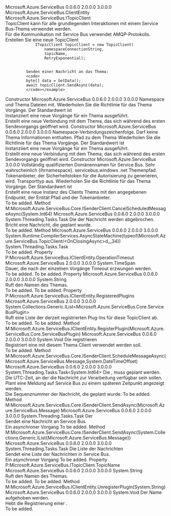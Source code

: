 <Type Name="TopicClient" FullName="Microsoft.Azure.ServiceBus.TopicClient">
  <TypeSignature Language="C#" Value="public class TopicClient : Microsoft.Azure.ServiceBus.ClientEntity, Microsoft.Azure.ServiceBus.ITopicClient" />
  <TypeSignature Language="ILAsm" Value=".class public auto ansi beforefieldinit TopicClient extends Microsoft.Azure.ServiceBus.ClientEntity implements class Microsoft.Azure.ServiceBus.Core.ISenderClient, class Microsoft.Azure.ServiceBus.IClientEntity, class Microsoft.Azure.ServiceBus.ITopicClient" />
  <TypeSignature Language="DocId" Value="T:Microsoft.Azure.ServiceBus.TopicClient" />
  <TypeSignature Language="VB.NET" Value="Public Class TopicClient&#xA;Inherits ClientEntity&#xA;Implements ITopicClient" />
  <TypeSignature Language="F#" Value="type TopicClient = class&#xA;    inherit ClientEntity&#xA;    interface ITopicClient&#xA;    interface ISenderClient&#xA;    interface IClientEntity" />
  <AssemblyInfo>
    <AssemblyName>Microsoft.Azure.ServiceBus</AssemblyName>
    <AssemblyVersion>0.0.6.0</AssemblyVersion>
    <AssemblyVersion>2.0.0.0</AssemblyVersion>
    <AssemblyVersion>3.0.0.0</AssemblyVersion>
  </AssemblyInfo>
  <Base>
    <BaseTypeName>Microsoft.Azure.ServiceBus.ClientEntity</BaseTypeName>
  </Base>
  <Interfaces>
    <Interface>
      <InterfaceName>Microsoft.Azure.ServiceBus.ITopicClient</InterfaceName>
    </Interface>
  </Interfaces>
  <Docs>
    <summary>
             TopicClient kann für alle grundlegenden Interaktionen mit einem Service Bus-Thema verwendet werden.
             </summary>
    <remarks>Für die Kommunikation mit Service Bus verwendet AMQP-Protokolls.</remarks>
    <example>
             Erstellen Sie eine neue TopicClient
             <code>
             ITopicClient topicClient = new TopicClient(
                 namespaceConnectionString,
                 topicName,
                 RetryExponential);
             </code>
            
             Senden einer Nachricht an das Thema:
             <code>
             byte[] data = GetData();
             await topicClient.SendAsync(data);
             </code></example>
  </Docs>
  <Members>
    <Member MemberName=".ctor">
      <MemberSignature Language="C#" Value="public TopicClient (Microsoft.Azure.ServiceBus.ServiceBusConnectionStringBuilder connectionStringBuilder, Microsoft.Azure.ServiceBus.RetryPolicy retryPolicy = null);" />
      <MemberSignature Language="ILAsm" Value=".method public hidebysig specialname rtspecialname instance void .ctor(class Microsoft.Azure.ServiceBus.ServiceBusConnectionStringBuilder connectionStringBuilder, class Microsoft.Azure.ServiceBus.RetryPolicy retryPolicy) cil managed" />
      <MemberSignature Language="DocId" Value="M:Microsoft.Azure.ServiceBus.TopicClient.#ctor(Microsoft.Azure.ServiceBus.ServiceBusConnectionStringBuilder,Microsoft.Azure.ServiceBus.RetryPolicy)" />
      <MemberSignature Language="F#" Value="new Microsoft.Azure.ServiceBus.TopicClient : Microsoft.Azure.ServiceBus.ServiceBusConnectionStringBuilder * Microsoft.Azure.ServiceBus.RetryPolicy -&gt; Microsoft.Azure.ServiceBus.TopicClient" Usage="new Microsoft.Azure.ServiceBus.TopicClient (connectionStringBuilder, retryPolicy)" />
      <MemberType>Constructor</MemberType>
      <AssemblyInfo>
        <AssemblyName>Microsoft.Azure.ServiceBus</AssemblyName>
        <AssemblyVersion>0.0.6.0</AssemblyVersion>
        <AssemblyVersion>2.0.0.0</AssemblyVersion>
        <AssemblyVersion>3.0.0.0</AssemblyVersion>
      </AssemblyInfo>
      <Parameters>
        <Parameter Name="connectionStringBuilder" Type="Microsoft.Azure.ServiceBus.ServiceBusConnectionStringBuilder" />
        <Parameter Name="retryPolicy" Type="Microsoft.Azure.ServiceBus.RetryPolicy" />
      </Parameters>
      <Docs>
        <param name="connectionStringBuilder">
          <see cref="T:Microsoft.Azure.ServiceBus.ServiceBusConnectionStringBuilder" />Namespace und Thema Dateien mit.</param>
        <param name="retryPolicy">Wiederholen Sie die Richtlinie für das Thema Vorgänge. Der Standardwert ist<see cref="P:Microsoft.Azure.ServiceBus.RetryPolicy.Default" /></param>
        <summary>
            Instanziiert eine neue <see cref="T:Microsoft.Azure.ServiceBus.TopicClient" /> Vorgänge für ein Thema ausgeführt.
            </summary>
        <remarks>Erstellt eine neue Verbindung mit dem Thema, das sich während des ersten Sendevorgangs geöffnet wird.</remarks>
      </Docs>
    </Member>
    <Member MemberName=".ctor">
      <MemberSignature Language="C#" Value="public TopicClient (string connectionString, string entityPath, Microsoft.Azure.ServiceBus.RetryPolicy retryPolicy = null);" />
      <MemberSignature Language="ILAsm" Value=".method public hidebysig specialname rtspecialname instance void .ctor(string connectionString, string entityPath, class Microsoft.Azure.ServiceBus.RetryPolicy retryPolicy) cil managed" />
      <MemberSignature Language="DocId" Value="M:Microsoft.Azure.ServiceBus.TopicClient.#ctor(System.String,System.String,Microsoft.Azure.ServiceBus.RetryPolicy)" />
      <MemberSignature Language="F#" Value="new Microsoft.Azure.ServiceBus.TopicClient : string * string * Microsoft.Azure.ServiceBus.RetryPolicy -&gt; Microsoft.Azure.ServiceBus.TopicClient" Usage="new Microsoft.Azure.ServiceBus.TopicClient (connectionString, entityPath, retryPolicy)" />
      <MemberType>Constructor</MemberType>
      <AssemblyInfo>
        <AssemblyName>Microsoft.Azure.ServiceBus</AssemblyName>
        <AssemblyVersion>0.0.6.0</AssemblyVersion>
        <AssemblyVersion>2.0.0.0</AssemblyVersion>
        <AssemblyVersion>3.0.0.0</AssemblyVersion>
      </AssemblyInfo>
      <Parameters>
        <Parameter Name="connectionString" Type="System.String" />
        <Parameter Name="entityPath" Type="System.String" />
        <Parameter Name="retryPolicy" Type="Microsoft.Azure.ServiceBus.RetryPolicy" />
      </Parameters>
      <Docs>
        <param name="connectionString">Namespace-Verbindungszeichenfolge. Darf keine Thema Informationen enthalten.</param>
        <param name="entityPath">Pfad zu dem Thema</param>
        <param name="retryPolicy">Wiederholen Sie die Richtlinie für das Thema Vorgänge. Der Standardwert ist<see cref="P:Microsoft.Azure.ServiceBus.RetryPolicy.Default" /></param>
        <summary>
            Instanziiert eine neue <see cref="T:Microsoft.Azure.ServiceBus.TopicClient" /> Vorgänge für ein Thema ausgeführt.
            </summary>
        <remarks>Erstellt eine neue Verbindung mit dem Thema, das sich während des ersten Sendevorgangs geöffnet wird.</remarks>
      </Docs>
    </Member>
    <Member MemberName=".ctor">
      <MemberSignature Language="C#" Value="public TopicClient (string endpoint, string entityPath, Microsoft.Azure.ServiceBus.Primitives.ITokenProvider tokenProvider, Microsoft.Azure.ServiceBus.TransportType transportType = Microsoft.Azure.ServiceBus.TransportType.Amqp, Microsoft.Azure.ServiceBus.RetryPolicy retryPolicy = null);" />
      <MemberSignature Language="ILAsm" Value=".method public hidebysig specialname rtspecialname instance void .ctor(string endpoint, string entityPath, class Microsoft.Azure.ServiceBus.Primitives.ITokenProvider tokenProvider, valuetype Microsoft.Azure.ServiceBus.TransportType transportType, class Microsoft.Azure.ServiceBus.RetryPolicy retryPolicy) cil managed" />
      <MemberSignature Language="DocId" Value="M:Microsoft.Azure.ServiceBus.TopicClient.#ctor(System.String,System.String,Microsoft.Azure.ServiceBus.Primitives.ITokenProvider,Microsoft.Azure.ServiceBus.TransportType,Microsoft.Azure.ServiceBus.RetryPolicy)" />
      <MemberSignature Language="F#" Value="new Microsoft.Azure.ServiceBus.TopicClient : string * string * Microsoft.Azure.ServiceBus.Primitives.ITokenProvider * Microsoft.Azure.ServiceBus.TransportType * Microsoft.Azure.ServiceBus.RetryPolicy -&gt; Microsoft.Azure.ServiceBus.TopicClient" Usage="new Microsoft.Azure.ServiceBus.TopicClient (endpoint, entityPath, tokenProvider, transportType, retryPolicy)" />
      <MemberType>Constructor</MemberType>
      <AssemblyInfo>
        <AssemblyName>Microsoft.Azure.ServiceBus</AssemblyName>
        <AssemblyVersion>3.0.0.0</AssemblyVersion>
      </AssemblyInfo>
      <Parameters>
        <Parameter Name="endpoint" Type="System.String" />
        <Parameter Name="entityPath" Type="System.String" />
        <Parameter Name="tokenProvider" Type="Microsoft.Azure.ServiceBus.Primitives.ITokenProvider" />
        <Parameter Name="transportType" Type="Microsoft.Azure.ServiceBus.TransportType" />
        <Parameter Name="retryPolicy" Type="Microsoft.Azure.ServiceBus.RetryPolicy" />
      </Parameters>
      <Docs>
        <param name="endpoint">Vollständig qualifizierten Domänennamen für Service Bus. Sehr wahrscheinlich {ihrnamespace}. servicebus.windows .net</param>
        <param name="entityPath">Themenpfad.</param>
        <param name="tokenProvider">Tokenanbieter, der Sicherheitstoken für die Autorisierung zu generieren, wird.</param>
        <param name="transportType">Transporttyp aus.</param>
        <param name="retryPolicy">Wiederholen Sie die Richtlinie für das Thema Vorgänge. Der Standardwert ist<see cref="P:Microsoft.Azure.ServiceBus.RetryPolicy.Default" /></param>
        <summary>
            Erstellt eine neue Instanz des Clients Thema mit den angegebenen Endpunkt, der Entität Pfad und der Tokenanbieter.
            </summary>
        <returns />
        <remarks>To be added.</remarks>
      </Docs>
    </Member>
    <Member MemberName="CancelScheduledMessageAsync">
      <MemberSignature Language="C#" Value="public System.Threading.Tasks.Task CancelScheduledMessageAsync (long sequenceNumber);" />
      <MemberSignature Language="ILAsm" Value=".method public hidebysig newslot virtual instance class System.Threading.Tasks.Task CancelScheduledMessageAsync(int64 sequenceNumber) cil managed" />
      <MemberSignature Language="DocId" Value="M:Microsoft.Azure.ServiceBus.TopicClient.CancelScheduledMessageAsync(System.Int64)" />
      <MemberSignature Language="VB.NET" Value="Public Function CancelScheduledMessageAsync (sequenceNumber As Long) As Task" />
      <MemberSignature Language="F#" Value="abstract member CancelScheduledMessageAsync : int64 -&gt; System.Threading.Tasks.Task&#xA;override this.CancelScheduledMessageAsync : int64 -&gt; System.Threading.Tasks.Task" Usage="topicClient.CancelScheduledMessageAsync sequenceNumber" />
      <MemberType>Method</MemberType>
      <Implements>
        <InterfaceMember>M:Microsoft.Azure.ServiceBus.Core.ISenderClient.CancelScheduledMessageAsync(System.Int64)</InterfaceMember>
      </Implements>
      <AssemblyInfo>
        <AssemblyName>Microsoft.Azure.ServiceBus</AssemblyName>
        <AssemblyVersion>0.0.6.0</AssemblyVersion>
        <AssemblyVersion>2.0.0.0</AssemblyVersion>
        <AssemblyVersion>3.0.0.0</AssemblyVersion>
      </AssemblyInfo>
      <ReturnValue>
        <ReturnType>System.Threading.Tasks.Task</ReturnType>
      </ReturnValue>
      <Parameters>
        <Parameter Name="sequenceNumber" Type="System.Int64" />
      </Parameters>
      <Docs>
        <param name="sequenceNumber">Die <see cref="P:Microsoft.Azure.ServiceBus.Message.SystemPropertiesCollection.SequenceNumber" /> der Nachricht werden abgebrochen.</param>
        <summary>
            Bricht eine Nachricht, die geplant wurde.
            </summary>
        <returns />
        <remarks>To be added.</remarks>
      </Docs>
    </Member>
    <Member MemberName="OnClosingAsync">
      <MemberSignature Language="C#" Value="protected override System.Threading.Tasks.Task OnClosingAsync ();" />
      <MemberSignature Language="ILAsm" Value=".method familyhidebysig virtual instance class System.Threading.Tasks.Task OnClosingAsync() cil managed" />
      <MemberSignature Language="DocId" Value="M:Microsoft.Azure.ServiceBus.TopicClient.OnClosingAsync" />
      <MemberSignature Language="VB.NET" Value="Protected Overrides Function OnClosingAsync () As Task" />
      <MemberSignature Language="F#" Value="override this.OnClosingAsync : unit -&gt; System.Threading.Tasks.Task" Usage="topicClient.OnClosingAsync " />
      <MemberType>Method</MemberType>
      <AssemblyInfo>
        <AssemblyName>Microsoft.Azure.ServiceBus</AssemblyName>
        <AssemblyVersion>0.0.6.0</AssemblyVersion>
        <AssemblyVersion>2.0.0.0</AssemblyVersion>
        <AssemblyVersion>3.0.0.0</AssemblyVersion>
      </AssemblyInfo>
      <Attributes>
        <Attribute>
          <AttributeName>System.Runtime.CompilerServices.AsyncStateMachine(typeof(Microsoft.Azure.ServiceBus.TopicClient/&lt;OnClosingAsync&gt;d__34))</AttributeName>
        </Attribute>
      </Attributes>
      <ReturnValue>
        <ReturnType>System.Threading.Tasks.Task</ReturnType>
      </ReturnValue>
      <Parameters />
      <Docs>
        <summary />
        <returns />
        <remarks>To be added.</remarks>
      </Docs>
    </Member>
    <Member MemberName="OperationTimeout">
      <MemberSignature Language="C#" Value="public override TimeSpan OperationTimeout { get; set; }" />
      <MemberSignature Language="ILAsm" Value=".property instance valuetype System.TimeSpan OperationTimeout" />
      <MemberSignature Language="DocId" Value="P:Microsoft.Azure.ServiceBus.TopicClient.OperationTimeout" />
      <MemberSignature Language="VB.NET" Value="Public Overrides Property OperationTimeout As TimeSpan" />
      <MemberSignature Language="F#" Value="member this.OperationTimeout : TimeSpan with get, set" Usage="Microsoft.Azure.ServiceBus.TopicClient.OperationTimeout" />
      <MemberType>Property</MemberType>
      <Implements>
        <InterfaceMember>P:Microsoft.Azure.ServiceBus.IClientEntity.OperationTimeout</InterfaceMember>
      </Implements>
      <AssemblyInfo>
        <AssemblyName>Microsoft.Azure.ServiceBus</AssemblyName>
        <AssemblyVersion>2.0.0.0</AssemblyVersion>
        <AssemblyVersion>3.0.0.0</AssemblyVersion>
      </AssemblyInfo>
      <ReturnValue>
        <ReturnType>System.TimeSpan</ReturnType>
      </ReturnValue>
      <Docs>
        <summary>
            Dauer, die nach der einzelnen Vorgänge Timeout erzwungen werden.
            </summary>
        <value>To be added.</value>
        <remarks>To be added.</remarks>
      </Docs>
    </Member>
    <Member MemberName="Path">
      <MemberSignature Language="C#" Value="public string Path { get; }" />
      <MemberSignature Language="ILAsm" Value=".property instance string Path" />
      <MemberSignature Language="DocId" Value="P:Microsoft.Azure.ServiceBus.TopicClient.Path" />
      <MemberSignature Language="VB.NET" Value="Public ReadOnly Property Path As String" />
      <MemberSignature Language="F#" Value="member this.Path : string" Usage="Microsoft.Azure.ServiceBus.TopicClient.Path" />
      <MemberType>Property</MemberType>
      <AssemblyInfo>
        <AssemblyName>Microsoft.Azure.ServiceBus</AssemblyName>
        <AssemblyVersion>0.0.6.0</AssemblyVersion>
        <AssemblyVersion>2.0.0.0</AssemblyVersion>
        <AssemblyVersion>3.0.0.0</AssemblyVersion>
      </AssemblyInfo>
      <ReturnValue>
        <ReturnType>System.String</ReturnType>
      </ReturnValue>
      <Docs>
        <summary>
            Ruft den Namen des Themas.
            </summary>
        <value>To be added.</value>
        <remarks>To be added.</remarks>
      </Docs>
    </Member>
    <Member MemberName="RegisteredPlugins">
      <MemberSignature Language="C#" Value="public override System.Collections.Generic.IList&lt;Microsoft.Azure.ServiceBus.Core.ServiceBusPlugin&gt; RegisteredPlugins { get; }" />
      <MemberSignature Language="ILAsm" Value=".property instance class System.Collections.Generic.IList`1&lt;class Microsoft.Azure.ServiceBus.Core.ServiceBusPlugin&gt; RegisteredPlugins" />
      <MemberSignature Language="DocId" Value="P:Microsoft.Azure.ServiceBus.TopicClient.RegisteredPlugins" />
      <MemberSignature Language="VB.NET" Value="Public Overrides ReadOnly Property RegisteredPlugins As IList(Of ServiceBusPlugin)" />
      <MemberSignature Language="F#" Value="member this.RegisteredPlugins : System.Collections.Generic.IList&lt;Microsoft.Azure.ServiceBus.Core.ServiceBusPlugin&gt;" Usage="Microsoft.Azure.ServiceBus.TopicClient.RegisteredPlugins" />
      <MemberType>Property</MemberType>
      <Implements>
        <InterfaceMember>P:Microsoft.Azure.ServiceBus.IClientEntity.RegisteredPlugins</InterfaceMember>
      </Implements>
      <AssemblyInfo>
        <AssemblyName>Microsoft.Azure.ServiceBus</AssemblyName>
        <AssemblyVersion>2.0.0.0</AssemblyVersion>
        <AssemblyVersion>3.0.0.0</AssemblyVersion>
      </AssemblyInfo>
      <ReturnValue>
        <ReturnType>System.Collections.Generic.IList&lt;Microsoft.Azure.ServiceBus.Core.ServiceBusPlugin&gt;</ReturnType>
      </ReturnValue>
      <Docs>
        <summary>
            Ruft eine Liste der derzeit registrierten Plug-Ins für diese TopicClient ab.
            </summary>
        <value>To be added.</value>
        <remarks>To be added.</remarks>
      </Docs>
    </Member>
    <Member MemberName="RegisterPlugin">
      <MemberSignature Language="C#" Value="public override void RegisterPlugin (Microsoft.Azure.ServiceBus.Core.ServiceBusPlugin serviceBusPlugin);" />
      <MemberSignature Language="ILAsm" Value=".method public hidebysig virtual instance void RegisterPlugin(class Microsoft.Azure.ServiceBus.Core.ServiceBusPlugin serviceBusPlugin) cil managed" />
      <MemberSignature Language="DocId" Value="M:Microsoft.Azure.ServiceBus.TopicClient.RegisterPlugin(Microsoft.Azure.ServiceBus.Core.ServiceBusPlugin)" />
      <MemberSignature Language="F#" Value="override this.RegisterPlugin : Microsoft.Azure.ServiceBus.Core.ServiceBusPlugin -&gt; unit" Usage="topicClient.RegisterPlugin serviceBusPlugin" />
      <MemberType>Method</MemberType>
      <Implements>
        <InterfaceMember>M:Microsoft.Azure.ServiceBus.IClientEntity.RegisterPlugin(Microsoft.Azure.ServiceBus.Core.ServiceBusPlugin)</InterfaceMember>
      </Implements>
      <AssemblyInfo>
        <AssemblyName>Microsoft.Azure.ServiceBus</AssemblyName>
        <AssemblyVersion>0.0.6.0</AssemblyVersion>
        <AssemblyVersion>2.0.0.0</AssemblyVersion>
        <AssemblyVersion>3.0.0.0</AssemblyVersion>
      </AssemblyInfo>
      <ReturnValue>
        <ReturnType>System.Void</ReturnType>
      </ReturnValue>
      <Parameters>
        <Parameter Name="serviceBusPlugin" Type="Microsoft.Azure.ServiceBus.Core.ServiceBusPlugin" />
      </Parameters>
      <Docs>
        <param name="serviceBusPlugin">Die <see cref="T:Microsoft.Azure.ServiceBus.Core.ServiceBusPlugin" /> registrieren</param>
        <summary>
            Registriert eine <see cref="T:Microsoft.Azure.ServiceBus.Core.ServiceBusPlugin" /> mit diesem Thema Client verwendet werden soll.
            </summary>
        <remarks>To be added.</remarks>
      </Docs>
    </Member>
    <Member MemberName="ScheduleMessageAsync">
      <MemberSignature Language="C#" Value="public System.Threading.Tasks.Task&lt;long&gt; ScheduleMessageAsync (Microsoft.Azure.ServiceBus.Message message, DateTimeOffset scheduleEnqueueTimeUtc);" />
      <MemberSignature Language="ILAsm" Value=".method public hidebysig newslot virtual instance class System.Threading.Tasks.Task`1&lt;int64&gt; ScheduleMessageAsync(class Microsoft.Azure.ServiceBus.Message message, valuetype System.DateTimeOffset scheduleEnqueueTimeUtc) cil managed" />
      <MemberSignature Language="DocId" Value="M:Microsoft.Azure.ServiceBus.TopicClient.ScheduleMessageAsync(Microsoft.Azure.ServiceBus.Message,System.DateTimeOffset)" />
      <MemberSignature Language="F#" Value="abstract member ScheduleMessageAsync : Microsoft.Azure.ServiceBus.Message * DateTimeOffset -&gt; System.Threading.Tasks.Task&lt;int64&gt;&#xA;override this.ScheduleMessageAsync : Microsoft.Azure.ServiceBus.Message * DateTimeOffset -&gt; System.Threading.Tasks.Task&lt;int64&gt;" Usage="topicClient.ScheduleMessageAsync (message, scheduleEnqueueTimeUtc)" />
      <MemberType>Method</MemberType>
      <Implements>
        <InterfaceMember>M:Microsoft.Azure.ServiceBus.Core.ISenderClient.ScheduleMessageAsync(Microsoft.Azure.ServiceBus.Message,System.DateTimeOffset)</InterfaceMember>
      </Implements>
      <AssemblyInfo>
        <AssemblyName>Microsoft.Azure.ServiceBus</AssemblyName>
        <AssemblyVersion>0.0.6.0</AssemblyVersion>
        <AssemblyVersion>2.0.0.0</AssemblyVersion>
        <AssemblyVersion>3.0.0.0</AssemblyVersion>
      </AssemblyInfo>
      <ReturnValue>
        <ReturnType>System.Threading.Tasks.Task&lt;System.Int64&gt;</ReturnType>
      </ReturnValue>
      <Parameters>
        <Parameter Name="message" Type="Microsoft.Azure.ServiceBus.Message" />
        <Parameter Name="scheduleEnqueueTimeUtc" Type="System.DateTimeOffset" />
      </Parameters>
      <Docs>
        <param name="message">Die <see cref="T:Microsoft.Azure.ServiceBus.Message" /> , muss geplant werden.</param>
        <param name="scheduleEnqueueTimeUtc">Die UTC-Zeit, an der die Nachricht zur Verarbeitung verfügbar sein sollen.</param>
        <summary>
            Plant eine Meldung auf Service Bus zu einem späteren Zeitpunkt angezeigt werden.
            </summary>
        <returns>Die Sequenznummer der Nachricht, die geplant wurde.</returns>
        <remarks>To be added.</remarks>
      </Docs>
    </Member>
    <Member MemberName="SendAsync">
      <MemberSignature Language="C#" Value="public System.Threading.Tasks.Task SendAsync (Microsoft.Azure.ServiceBus.Message message);" />
      <MemberSignature Language="ILAsm" Value=".method public hidebysig newslot virtual instance class System.Threading.Tasks.Task SendAsync(class Microsoft.Azure.ServiceBus.Message message) cil managed" />
      <MemberSignature Language="DocId" Value="M:Microsoft.Azure.ServiceBus.TopicClient.SendAsync(Microsoft.Azure.ServiceBus.Message)" />
      <MemberSignature Language="F#" Value="abstract member SendAsync : Microsoft.Azure.ServiceBus.Message -&gt; System.Threading.Tasks.Task&#xA;override this.SendAsync : Microsoft.Azure.ServiceBus.Message -&gt; System.Threading.Tasks.Task" Usage="topicClient.SendAsync message" />
      <MemberType>Method</MemberType>
      <Implements>
        <InterfaceMember>M:Microsoft.Azure.ServiceBus.Core.ISenderClient.SendAsync(Microsoft.Azure.ServiceBus.Message)</InterfaceMember>
      </Implements>
      <AssemblyInfo>
        <AssemblyName>Microsoft.Azure.ServiceBus</AssemblyName>
        <AssemblyVersion>0.0.6.0</AssemblyVersion>
        <AssemblyVersion>2.0.0.0</AssemblyVersion>
        <AssemblyVersion>3.0.0.0</AssemblyVersion>
      </AssemblyInfo>
      <ReturnValue>
        <ReturnType>System.Threading.Tasks.Task</ReturnType>
      </ReturnValue>
      <Parameters>
        <Parameter Name="message" Type="Microsoft.Azure.ServiceBus.Message" />
      </Parameters>
      <Docs>
        <param name="message">Der <see cref="T:Microsoft.Azure.ServiceBus.Message" /></param>
        <summary>
            Sendet eine Nachricht an Service Bus.
            </summary>
        <returns>Ein asynchroner Vorgang</returns>
        <remarks>To be added.</remarks>
      </Docs>
    </Member>
    <Member MemberName="SendAsync">
      <MemberSignature Language="C#" Value="public System.Threading.Tasks.Task SendAsync (System.Collections.Generic.IList&lt;Microsoft.Azure.ServiceBus.Message&gt; messageList);" />
      <MemberSignature Language="ILAsm" Value=".method public hidebysig newslot virtual instance class System.Threading.Tasks.Task SendAsync(class System.Collections.Generic.IList`1&lt;class Microsoft.Azure.ServiceBus.Message&gt; messageList) cil managed" />
      <MemberSignature Language="DocId" Value="M:Microsoft.Azure.ServiceBus.TopicClient.SendAsync(System.Collections.Generic.IList{Microsoft.Azure.ServiceBus.Message})" />
      <MemberSignature Language="VB.NET" Value="Public Function SendAsync (messageList As IList(Of Message)) As Task" />
      <MemberSignature Language="F#" Value="abstract member SendAsync : System.Collections.Generic.IList&lt;Microsoft.Azure.ServiceBus.Message&gt; -&gt; System.Threading.Tasks.Task&#xA;override this.SendAsync : System.Collections.Generic.IList&lt;Microsoft.Azure.ServiceBus.Message&gt; -&gt; System.Threading.Tasks.Task" Usage="topicClient.SendAsync messageList" />
      <MemberType>Method</MemberType>
      <Implements>
        <InterfaceMember>M:Microsoft.Azure.ServiceBus.Core.ISenderClient.SendAsync(System.Collections.Generic.IList{Microsoft.Azure.ServiceBus.Message})</InterfaceMember>
      </Implements>
      <AssemblyInfo>
        <AssemblyName>Microsoft.Azure.ServiceBus</AssemblyName>
        <AssemblyVersion>0.0.6.0</AssemblyVersion>
        <AssemblyVersion>2.0.0.0</AssemblyVersion>
        <AssemblyVersion>3.0.0.0</AssemblyVersion>
      </AssemblyInfo>
      <ReturnValue>
        <ReturnType>System.Threading.Tasks.Task</ReturnType>
      </ReturnValue>
      <Parameters>
        <Parameter Name="messageList" Type="System.Collections.Generic.IList&lt;Microsoft.Azure.ServiceBus.Message&gt;" />
      </Parameters>
      <Docs>
        <param name="messageList">Die Liste der Nachrichten</param>
        <summary>
            Sendet eine Liste der Nachrichten in Service Bus.
            </summary>
        <returns>Ein asynchroner Vorgang</returns>
        <remarks>To be added.</remarks>
      </Docs>
    </Member>
    <Member MemberName="TopicName">
      <MemberSignature Language="C#" Value="public string TopicName { get; }" />
      <MemberSignature Language="ILAsm" Value=".property instance string TopicName" />
      <MemberSignature Language="DocId" Value="P:Microsoft.Azure.ServiceBus.TopicClient.TopicName" />
      <MemberSignature Language="VB.NET" Value="Public ReadOnly Property TopicName As String" />
      <MemberSignature Language="F#" Value="member this.TopicName : string" Usage="Microsoft.Azure.ServiceBus.TopicClient.TopicName" />
      <MemberType>Property</MemberType>
      <Implements>
        <InterfaceMember>P:Microsoft.Azure.ServiceBus.ITopicClient.TopicName</InterfaceMember>
      </Implements>
      <AssemblyInfo>
        <AssemblyName>Microsoft.Azure.ServiceBus</AssemblyName>
        <AssemblyVersion>0.0.6.0</AssemblyVersion>
        <AssemblyVersion>2.0.0.0</AssemblyVersion>
        <AssemblyVersion>3.0.0.0</AssemblyVersion>
      </AssemblyInfo>
      <ReturnValue>
        <ReturnType>System.String</ReturnType>
      </ReturnValue>
      <Docs>
        <summary>
            Ruft den Namen des Themas.
            </summary>
        <value>To be added.</value>
        <remarks>To be added.</remarks>
      </Docs>
    </Member>
    <Member MemberName="UnregisterPlugin">
      <MemberSignature Language="C#" Value="public override void UnregisterPlugin (string serviceBusPluginName);" />
      <MemberSignature Language="ILAsm" Value=".method public hidebysig virtual instance void UnregisterPlugin(string serviceBusPluginName) cil managed" />
      <MemberSignature Language="DocId" Value="M:Microsoft.Azure.ServiceBus.TopicClient.UnregisterPlugin(System.String)" />
      <MemberSignature Language="VB.NET" Value="Public Overrides Sub UnregisterPlugin (serviceBusPluginName As String)" />
      <MemberSignature Language="F#" Value="override this.UnregisterPlugin : string -&gt; unit" Usage="topicClient.UnregisterPlugin serviceBusPluginName" />
      <MemberType>Method</MemberType>
      <Implements>
        <InterfaceMember>M:Microsoft.Azure.ServiceBus.IClientEntity.UnregisterPlugin(System.String)</InterfaceMember>
      </Implements>
      <AssemblyInfo>
        <AssemblyName>Microsoft.Azure.ServiceBus</AssemblyName>
        <AssemblyVersion>0.0.6.0</AssemblyVersion>
        <AssemblyVersion>2.0.0.0</AssemblyVersion>
        <AssemblyVersion>3.0.0.0</AssemblyVersion>
      </AssemblyInfo>
      <ReturnValue>
        <ReturnType>System.Void</ReturnType>
      </ReturnValue>
      <Parameters>
        <Parameter Name="serviceBusPluginName" Type="System.String" />
      </Parameters>
      <Docs>
        <param name="serviceBusPluginName">Der Name <see cref="P:Microsoft.Azure.ServiceBus.Core.ServiceBusPlugin.Name" /> aufgehoben werden.</param>
        <summary>
            Hebt die Registrierung einer <see cref="T:Microsoft.Azure.ServiceBus.Core.ServiceBusPlugin" />.
            </summary>
        <remarks>To be added.</remarks>
      </Docs>
    </Member>
  </Members>
</Type>